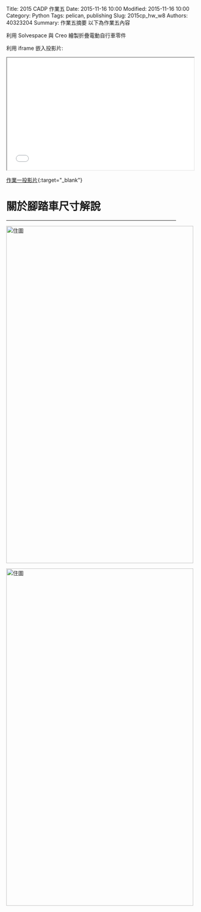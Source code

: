 Title: 2015 CADP 作業五
Date: 2015-11-16 10:00
Modified: 2015-11-16 10:00
Category: Python
Tags: pelican, publishing
Slug: 2015cp_hw_w8
Authors: 40323204
Summary: 作業五摘要
以下為作業五內容

利用 Solvespace 與 Creo 繪製折疊電動自行車零件

利用 iframe 嵌入投影片:

<iframe src="simplest5.html" width="500" height="300"></iframe>

[作業一投影片](simplest5.html){:target="_blank"}

關於腳踏車尺寸解說
============

<hr size="10"align="center"noshade width="90%"color="0000ff">

<img src="https://copy.com/t9JR8FD0vqzdVmmF" width="500" height="900" alt="住圖"></img>

<img src="https://copy.com/kzm9SXx6u91PZUHX" width="500" height="900" alt="住圖"></img>
